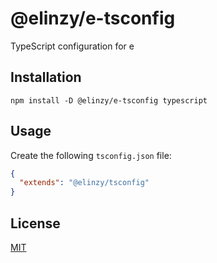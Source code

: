# @elinzy/e-tsconfig

TypeScript configuration for e

## Installation

```shell
npm install -D @elinzy/e-tsconfig typescript
```

## Usage

Create the following `tsconfig.json` file:

```json
{
  "extends": "@elinzy/tsconfig"
}
```

## License

[MIT]()